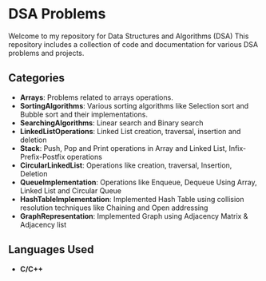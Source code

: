 # DSA Problems

Welcome to my repository for Data Structures and Algorithms (DSA) This repository includes a collection of code and documentation for various DSA problems and projects.

## Categories

- **Arrays**: Problems related to arrays operations.
- **SortingAlgorithms**: Various sorting algorithms like Selection sort and Bubble sort and their implementations.
- **SearchingAlgorithms**: Linear search and Binary search
- **LinkedListOperations**: Linked List creation, traversal, insertion and deletion
- **Stack**: Push, Pop and Print operations in Array and Linked List, Infix-Prefix-Postfix operations
- **CircularLinkedList**: Operations like creation, traversal, Insertion, Deletion
- **QueueImplementation**: Operations like Enqueue, Dequeue Using Array, Linked List and Circular Queue
- **HashTableImplementation**: Implemented Hash Table using collision resolution techniques like Chaining and Open addressing
- **GraphRepresentation**: Implemented Graph using Adjacency Matrix & Adjacency list

## Languages Used

- **C/C++**

